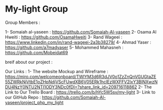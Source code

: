 # My-light Group

Group Members :

1- Somaiah al-yaseen : https://github.com/Somaiah-Al-yaseen 
2- Osama Al Hweiti : https://github.com/OsamaHweiti
3- Rand Wageei : https://www.linkedin.com/in/rand-wageei-2a3b38279/
4- Ahmad Yaser : https://github.com/a7madyaser
5- Mohammed Mahasneh :  https://github.com/Mobeidat69



breif about our project :




Our Links :
1- The website Mockup and Wireframe : https://miro.com/welcomeonboard/TWlYM3d6R3dJV0o1ZzZnQnVGUGtaZE55ZWRkNjVtbE1oZHpNdjVScFUwdXB6V05ERk1hclEzWXFFV2IxY3BlNXwzNDU4NzY0NTU2NTI1ODY3NDc0fDI=?share_link_id=209716118862
2- The Link to Our Trello Board : https://trello.com/b/hYc5W5sv/my-light
3- Link to our GitHub Repo : https://github.com/Somaiah-Al-yaseen/project_php_my_light

